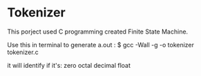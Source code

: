 # Tokenizer

This porject used C programming created Finite State Machine.

Use this in terminal to generate a.out :
$ gcc -Wall -g -o tokenizer tokenizer.c

it will identify if it's: zero octal decimal float
